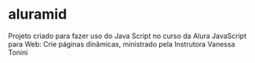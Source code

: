 # aluramid
Projeto criado para fazer uso do Java Script no curso da Alura JavaScript para Web: Crie páginas dinâmicas, ministrado pela Instrutora Vanessa Tonini

